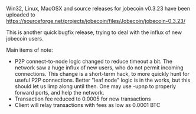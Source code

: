 Win32, Linux, MacOSX and source releases for jobecoin v0.3.23 have been uploaded to
https://sourceforge.net/projects/jobecoin/files/Jobecoin/jobecoin-0.3.23/

This is another quick bugfix release, trying to deal with the influx of new jobecoin users.

Main items of note:

* P2P connect-to-node logic changed to reduce timeout a bit.  The network saw a huge influx of new users, who do not permit incoming connections.  This change is a short-term hack, to more quickly hunt for useful P2P connections.  Better "leaf node" logic is in the works, but this should let us limp along until then.  One may use -upnp to properly forward ports, and help the network.
* Transaction fee reduced to 0.0005 for new transactions
* Client will relay transactions with fees as low as 0.0001 BTC
